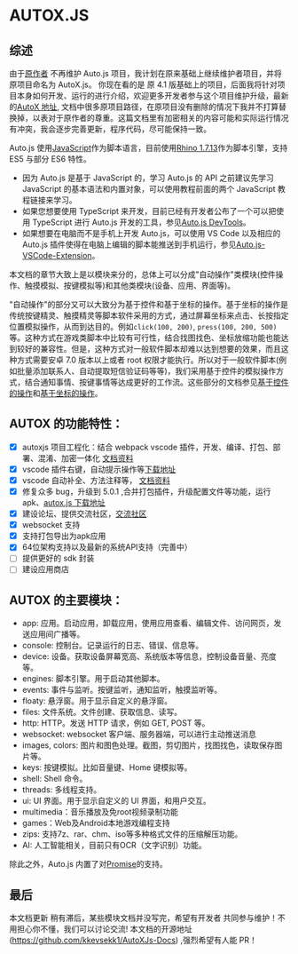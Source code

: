 # AUTOX.JS

## 综述

由于[原作者](https://github.com/hyb1996/Auto.js) 不再维护 Auto.js 项目，我计划在原来基础上继续维护者项目，并将原项目命名为 AutoX.js。 你现在看的是 原 4.1 版基础上的项目，后面我将针对项目本身如何开发、运行的进行介绍，欢迎更多开发者参与这个项目维护升级，最新的[AutoX 地址](https://github.com/kkevsekk1/AutoX), 文档中很多原项目路径，在原项目没有删除的情况下我并不打算替换掉，以表对于原作者的尊重。这篇文档里有加密相关的内容可能和实际运行情况有冲突，我会逐步完善更新，程序代码，尽可能保持一致。

Auto.js 使用[JavaScript](https://developer.mozilla.org/zh-CN/docs/Web/JavaScript)作为脚本语言，目前使用[Rhino 1.7.13](https://developer.mozilla.org/zh-CN/docs/Mozilla/Projects/Rhino)作为脚本引擎，支持 ES5 与部分 ES6 特性。

- 因为 Auto.js 是基于 JavaScript 的，学习 Auto.js 的 API 之前建议先学习 JavaScript 的基本语法和内置对象，可以使用教程前面的两个 JavaScript 教程链接来学习。
- 如果您想要使用 TypeScript 来开发，目前已经有开发者公布了一个可以把使用 TypeScript 进行 Auto.js 开发的工具，参见[Auto.js DevTools](https://github.com/pboymt/autojs-dev)。
- 如果想要在电脑而不是手机上开发 Auto.js，可以使用 VS Code 以及相应的 Auto.js 插件使得在电脑上编辑的脚本能推送到手机运行，参见[Auto.js-VSCode-Extension](https://marketplace.visualstudio.com/items?itemName=aaroncheng.auto-js-vsce-fixed)。

本文档的章节大致上是以模块来分的，总体上可以分成"自动操作"类模块(控件操作、触摸模拟、按键模拟等)和其他类模块(设备、应用、界面等)。

"自动操作"的部分又可以大致分为基于控件和基于坐标的操作。基于坐标的操作是传统按键精灵、触摸精灵等脚本软件采用的方式，通过屏幕坐标来点击、长按指定位置模拟操作，从而到达目的。例如`click(100, 200)`, `press(100, 200, 500)`等。这种方式在游戏类脚本中比较有可行性，结合找图找色、坐标放缩功能也能达到较好的兼容性。但是，这种方式对一般软件脚本却难以达到想要的效果，而且这种方式需要安卓 7.0 版本以上或者 root 权限才能执行。所以对于一般软件脚本(例如批量添加联系人、自动提取短信验证码等等)，我们采用基于控件的模拟操作方式，结合通知事情、按键事情等达成更好的工作流。这些部分的文档参见[基于控件的操作](widgets-based-automation.html)和[基于坐标的操作](coordinates-based-automation.html)。

## AUTOX 的功能特性：

- [x] autoxjs 项目工程化：结合 webpack vscode 插件，开发、编译、打包、部署、混淆、加密一体化 [文档资料](https://github.com/kkevsekk1/webpack-autojs)
- [x] vscode 插件右键，自动提示操作等[下载地址](https://marketplace.visualstudio.com/items?itemName=aaroncheng.auto-js-vsce-fixed)
- [x] vscode 自动补全、方法注释等， [文档资料](https://github.com/kkevsekk1/webpack-autojs)
- [x] 修复众多 bug，升级到 5.0.1 ,合并打包插件，升级配置文件等功能，运行 apk、[autox.js 下载地址](https://github.com/kkevsekk1/AutoX/releases)
- [x] 建设论坛、提供交流社区，[交流社区](http://www.autoxjs.com/)
- [x] websocket 支持
- [x] 支持打包导出为apk应用
- [x] 64位架构支持以及最新的系统API支持（完善中）
- [ ] 提供更好的 sdk 封装
- [ ] 建设应用商店

## AUTOX 的主要模块：

- app: 应用。启动应用，卸载应用，使用应用查看、编辑文件、访问网页，发送应用间广播等。
- console: 控制台。记录运行的日志、错误、信息等。
- device: 设备。获取设备屏幕宽高、系统版本等信息，控制设备音量、亮度等。
- engines: 脚本引擎。用于启动其他脚本。
- events: 事件与监听。按键监听，通知监听，触摸监听等。
- floaty: 悬浮窗。用于显示自定义的悬浮窗。
- files: 文件系统。文件创建、获取信息、读写。
- http: HTTP。发送 HTTP 请求，例如 GET, POST 等。
- websocket: websocket 客户端、服务器端，可以进行主动推送消息
- images, colors: 图片和图色处理。截图，剪切图片，找图找色，读取保存图片等。
- keys: 按键模拟。比如音量键、Home 键模拟等。
- shell: Shell 命令。
- threads: 多线程支持。
- ui: UI 界面。用于显示自定义的 UI 界面，和用户交互。
- multimedia：音乐播放及免root视频录制功能
- games：Web及Android本地游戏编程支持
- zips: 支持7z、rar、chm、iso等多种格式文件的压缩解压功能。
- AI: 人工智能相关，目前只有OCR（文字识别）功能。



除此之外，Auto.js 内置了对[Promise](https://developer.mozilla.org/zh-CN/docs/Web/JavaScript/Reference/Global_Objects/Promise)的支持。

## 最后

本文档更新 稍有滞后，某些模块文档并没写完，希望有开发者 共同参与维护！不用担心你不懂，我们可以讨论交流! 本文档的开源地址
(https://github.com/kkevsekk1/AutoXJs-Docs) ,强烈希望有人能 PR！
